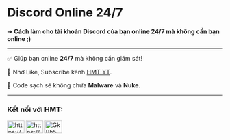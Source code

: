 # Discord Online 24/7
➔ **Cách làm cho tài khoản Discord của bạn online 24/7 mà không cần bạn online ;)**

---

✅ Giúp bạn online **24/7** mà không cần giám sát!

🔔 Nhớ Like, Subscribe kênh [HMT YT](https://www.youtube.com/channel/UCkAI9_OVMYeexK_gk2HgZZg).

💾 Code sạch sẽ không chứa **Malware** và **Nuke**.

---

<h3 align="left">Kết nối với HMT:</h3>
<p align="left">
<a href="https://fb.com/hmt2008/" target="blank"><img align="center" src="https://raw.githubusercontent.com/rahuldkjain/github-profile-readme-generator/master/src/images/icons/Social/facebook.svg" alt="https://www.facebook.com/hmt2008/" height="30" width="40" /></a>
<a href="https://www.youtube.com/channel/UCkAI9_OVMYeexK_gk2HgZZg" target="blank"><img align="center" src="https://raw.githubusercontent.com/rahuldkjain/github-profile-readme-generator/master/src/images/icons/Social/youtube.svg" alt="https://www.youtube.com/channel/uckai9_ovmyeexk_gk2hgzzg" height="30" width="40" /></a>
<a href="https://discord.gg/NHvshgWk8N" target="blank"><img align="center" src="https://raw.githubusercontent.com/rahuldkjain/github-profile-readme-generator/master/src/images/icons/Social/discord.svg" alt="GkBh5WQYrJ" height="30" width="40" /></a>
</p>

